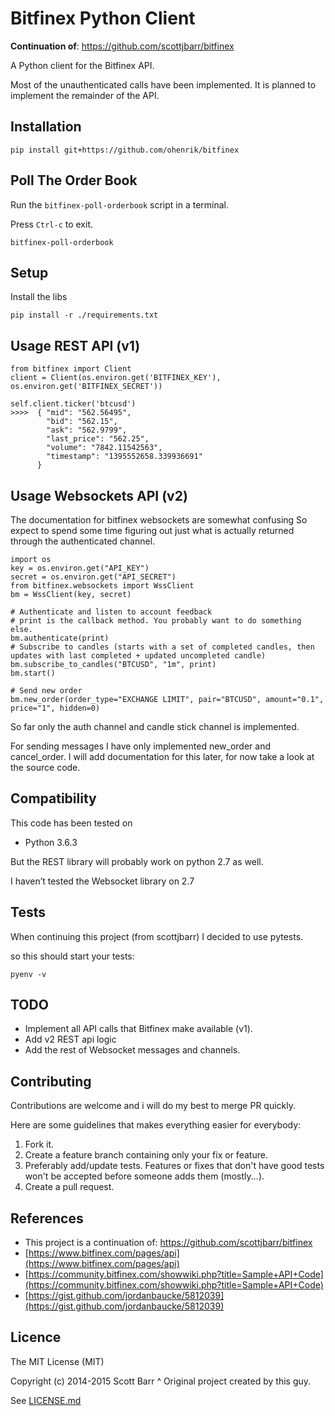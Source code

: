 # Bitfinex Python Client

**Continuation of**: https://github.com/scottjbarr/bitfinex

A Python client for the Bitfinex API.

Most of the unauthenticated calls have been implemented.  It is planned to
implement the remainder of the API.

## Installation

    pip install git+https://github.com/ohenrik/bitfinex



## Poll The Order Book

Run the ```bitfinex-poll-orderbook``` script in a terminal.

Press ```Ctrl-c``` to exit.

    bitfinex-poll-orderbook

## Setup

Install the libs

    pip install -r ./requirements.txt

## Usage REST API (v1)

    from bitfinex import Client
    client = Client(os.environ.get('BITFINEX_KEY'), os.environ.get('BITFINEX_SECRET'))

    self.client.ticker('btcusd')
    >>>>  { "mid": "562.56495",
            "bid": "562.15",
            "ask": "562.9799",
            "last_price": "562.25",
            "volume": "7842.11542563",
            "timestamp": "1395552658.339936691"
          }

## Usage Websockets API (v2)

The documentation for bitfinex websockets are somewhat confusing
So expect to spend some time figuring out just what is actually returned
through the authenticated channel.

    import os
    key = os.environ.get("API_KEY")
    secret = os.environ.get("API_SECRET")
    from bitfinex.websockets import WssClient
    bm = WssClient(key, secret)

    # Authenticate and listen to account feedback
    # print is the callback method. You probably want to do something else.
    bm.authenticate(print)
    # Subscribe to candles (starts with a set of completed candles, then updates with last completed + updated uncompleted candle)
    bm.subscribe_to_candles("BTCUSD", "1m", print)
    bm.start()

    # Send new order
    bm.new_order(order_type="EXCHANGE LIMIT", pair="BTCUSD", amount="0.1", price="1", hidden=0)


So far only the auth channel and candle stick channel is implemented.

For sending messages I have only implemented new_order and cancel_order.
I will add documentation for this later, for now take a look at the source code.

## Compatibility

This code has been tested on

- Python 3.6.3

But the REST library will probably work on python 2.7 as well.

I haven’t tested the Websocket library on 2.7 

## Tests

When continuing this project (from scottjbarr) I decided to use pytests.

so this should start your tests:

    pyenv -v

## TODO

- Implement all API calls that Bitfinex make available (v1).
- Add v2 REST api logic
- Add the rest of Websocket messages and channels.

## Contributing

Contributions are welcome and i will do my best to merge PR quickly.

Here are some guidelines that makes everything easier for everybody:

1. Fork it.
1. Create a feature branch containing only your fix or feature.
1. Preferably add/update tests. Features or fixes that don't have good tests won't be accepted before someone adds them (mostly...).
1. Create a pull request.


## References

- This project is a continuation of: https://github.com/scottjbarr/bitfinex
- [https://www.bitfinex.com/pages/api](https://www.bitfinex.com/pages/api)
- [https://community.bitfinex.com/showwiki.php?title=Sample+API+Code](https://community.bitfinex.com/showwiki.php?title=Sample+API+Code)
- [https://gist.github.com/jordanbaucke/5812039](https://gist.github.com/jordanbaucke/5812039)

## Licence

The MIT License (MIT)

Copyright (c) 2014-2015 Scott Barr
^ Original project created by this guy.

See [LICENSE.md](LICENSE.md)
